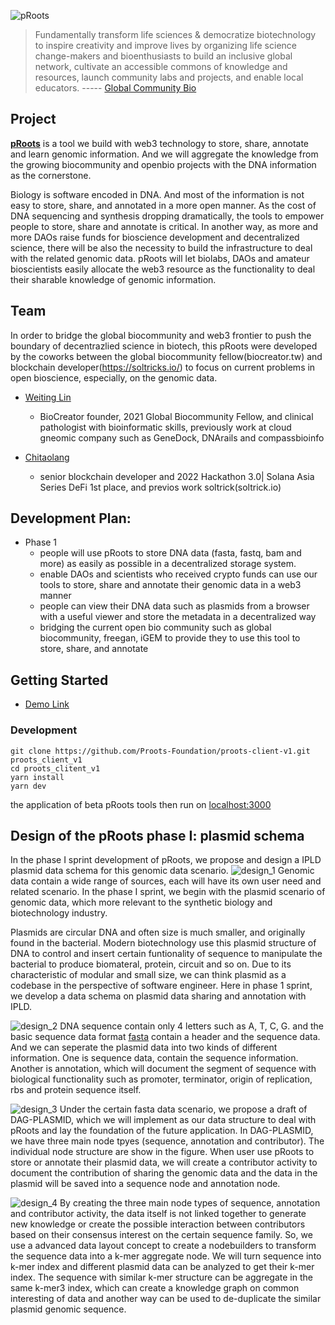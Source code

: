 
![pRoots](https://shdw-drive.genesysgo.net/6WSW4N85PxPUFVrjB41vicn5ZqZRWA4SDuqtczAnjtLA/homepage.png)


>Fundamentally transform life sciences & democratize biotechnology to inspire creativity and improve lives by organizing life science change-makers and bioenthusiasts to build an inclusive global network, cultivate an accessible commons of knowledge and resources, launch community labs and projects, and enable local educators.   ----- [Global Community Bio](https://www.biosummit.org/statement-of-shared-purpose)


## Project

**[pRoots](https://gitcoin.co/grants/7445/proots-empower-people-to-store-share-annotate-and)** is a tool we build with web3 technology to store, share, annotate and learn genomic information. And we will aggregate the knowledge from the growing biocommunity and openbio projects with the DNA information as the cornerstone.

Biology is software encoded in DNA. And most of the information is not easy to store, share, and annotated in a more open manner. As the cost of DNA sequencing and synthesis dropping dramatically, the tools to empower people to store, share and annotate is critical. In another way, as more and more DAOs raise funds for bioscience development and decentralized science, there will be also the necessity to build the infrastructure to deal with the related genomic data. pRoots will let biolabs, DAOs and amateur bioscientists easily allocate the web3 resource as the functionality to deal their sharable knowledge of genomic information.

## Team
In order to bridge the global biocommunity and web3 frontier to push the boundary of decentrazlied science in biotech, this pRoots were developed by the coworks between the global biocommunity fellow(biocreator.tw) and blockchain developer(https://soltricks.io/) to focus on current problems in open bioscience, especially, on the genomic data.

- [Weiting Lin](https://t.co/elU5wwOvpc)
  - BioCreator founder, 2021 Global Biocommunity Fellow, and clinical pathologist with bioinformatic skills, previously work at cloud gneomic company such as GeneDock, DNArails and compassbioinfo

- [Chitaolang](https://twitter.com/chitaolang)
  - senior blockchain developer and 2022 Hackathon 3.0| Solana Asia Series DeFi 1st place, and previos work soltrick(soltrick.io)


## Development Plan:

 - Phase 1
   - people will use pRoots to store DNA data (fasta, fastq, bam and more) as easily as possible in a decentralized storage system.
   - enable DAOs and scientists who received crypto funds can use our tools to store, share and annotate their genomic data in a web3 manner 
   - people can view their DNA data such as plasmids from a browser with a useful viewer and store the metadata in a decentralized way 
   - bridging the current open bio community such as global biocommunity, freegan, iGEM to provide they to use this tool to store, share, and annotate 
   
## Getting Started
- [Demo Link](https://app.proots.dev/)
### Development 

```
git clone https://github.com/Proots-Foundation/proots-client-v1.git proots_client_v1
cd proots_clitent_v1
yarn install
yarn dev
```
the application of beta pRoots tools then run on [localhost:3000](https://localhost:3000)

## Design of the pRoots phase I: plasmid schema
In the phase I sprint development of pRoots, we propose and design a IPLD plasmid data schema for this genomic data scenario.
![design_1](https://shdw-drive.genesysgo.net/6WSW4N85PxPUFVrjB41vicn5ZqZRWA4SDuqtczAnjtLA/design_1.png)
Genomic data contain a wide range of sources, each will have its own user need and related scenario. In the phase I sprint, we begin with the plasmid scenario of genomic data, which more relevant to the synthetic biology and biotechnology industry.

Plasmids are circular DNA and often size is much smaller, and originally found in the bacterial. Modern biotechnology use this plasmid structure of DNA to control and insert certain funtionality of sequence to manipulate the bacterial to produce biomateral, protein, circuit and so on.  Due to its characteristic of modular and small size, we can think plasmid as a codebase in the perspective of software engineer. Here in phase 1 sprint, we develop a data schema on plasmid data sharing and annotation with IPLD.

![design_2](https://shdw-drive.genesysgo.net/6WSW4N85PxPUFVrjB41vicn5ZqZRWA4SDuqtczAnjtLA/design_2.png)
DNA sequence contain only 4 letters such as A, T, C, G. and the basic sequence data format [fasta](https://en.wikipedia.org/wiki/FASTA) contain a header and the sequence data. And we can seperate the plasmid data into two kinds of different information. One is sequence data, contain the sequence information. Another is annotation, which will document the segment of sequence with biological functionality such as promoter, terminator, origin of replication, rbs and protein sequence itself.

![design_3](https://shdw-drive.genesysgo.net/6WSW4N85PxPUFVrjB41vicn5ZqZRWA4SDuqtczAnjtLA/design_3v1.png)
Under the certain fasta data scenario, we propose a draft of DAG-PLASMID, which we will implement as our data structure to deal with pRoots and lay the foundation of the future application. In DAG-PLASMID, we have three main node tpyes (sequence, annotation and contributor). The individual node structure are show in the figure. When user use pRoots to store or annotate their plasmid data, we will create a contributor activity to document the contribution of sharing the genomic data and the data in the plasmid will be saved into a sequence node and annotation node.

![design_4](https://shdw-drive.genesysgo.net/6WSW4N85PxPUFVrjB41vicn5ZqZRWA4SDuqtczAnjtLA/design_4v1.png)
By creating the three main node types of sequence, annotation and contributor activity, the data itself is not linked together to generate new knowledge or create the possible interaction between contributors based on their consensus interest on the certain sequence family. So, we use a advanced data layout concept to create a nodebuilders to transform the sequence data into a k-mer aggregate node. We will turn sequence into k-mer index and different plasmid data can be analyzed to get their k-mer index. The sequence with similar k-mer structure can be aggregate in the same k-mer3 index, which can create a knowledge graph on common interesting of data and another way can be used to de-duplicate the similar plasmid genomic sequence.


   


